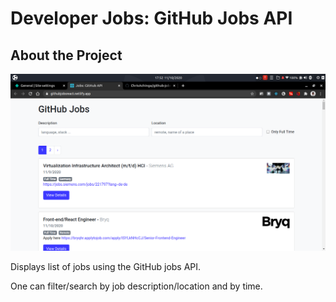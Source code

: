 # Developer Jobs: GitHub Jobs API

<!-- <div align="center">
- [tutorial code](https://github.com/WebDevSimplified/GitHub-Jobs-API-React-App)  
- [video tutorial](https://www.youtube.com/watch?v=fxY1q4SCB64&t=4s)
</div> -->



## About the Project

![screenshot](githubjobs.png)

Displays list of jobs using the GitHub jobs API.

One can filter/search by job description/location and by time.